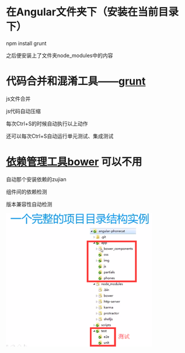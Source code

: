 # 在Angular文件夹下（安装在当前目录下）
  npm install grunt

之后便安装上了文件夹node_modules中的内容
 
# 代码合并和混淆工具——[grunt](http://www.gruntjs.net/getting-started) 

js文件合并

js代码自动压缩

每次Ctrl+S的时候自动执行以上动作

还可以每次Ctrl+S自动运行单元测试、集成测试

# [依赖管理工具bower](http://bower.io)  可以不用

自动那个安装依赖的zujian

组件间的依赖检测

版本兼容性自动检测


<img src="project.png" width="400"/>